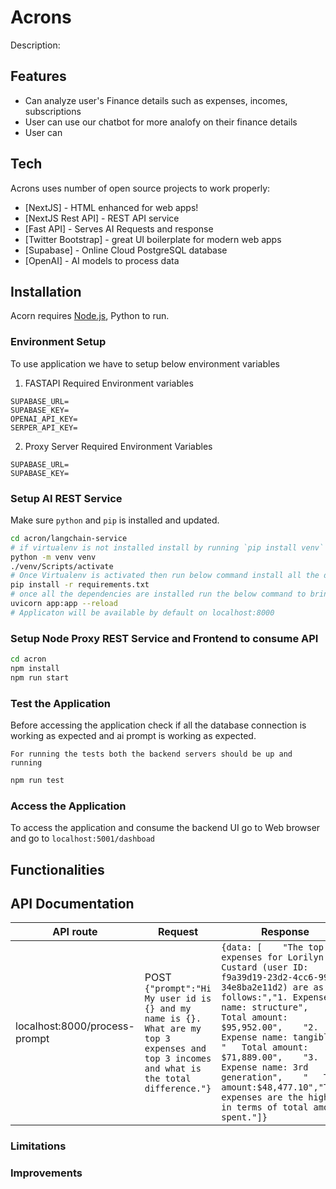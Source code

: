 # Acrons

Description:

## Features

- Can analyze user's Finance details such as expenses, incomes, subscriptions
- User can use our chatbot for more analofy on their finance details
- User can

## Tech

Acrons uses number of open source projects to work properly:

- [NextJS] - HTML enhanced for web apps!
- [NextJS Rest API] - REST API service
- [Fast API] - Serves AI Requests and response
- [Twitter Bootstrap] - great UI boilerplate for modern web apps
- [Supabase] - Online Cloud PostgreSQL database
- [OpenAI] - AI models to process data

## Installation

Acorn requires [Node.js](https://nodejs.org/), Python to run.

### Environment Setup

To use application we have to setup below environment variables

1. FASTAPI Required Environment variables

```.env
SUPABASE_URL=
SUPABASE_KEY=
OPENAI_API_KEY=
SERPER_API_KEY=
```

2. Proxy Server Required Environment Variables

```.env
SUPABASE_URL=
SUPABASE_KEY=
```

### Setup AI REST Service

Make sure `python` and `pip` is installed and updated.

```sh
cd acron/langchain-service
# if virtualenv is not installed install by running `pip install venv`
python -m venv venv
./venv/Scripts/activate
# Once Virtualenv is activated then run below command install all the dependecies
pip install -r requirements.txt
# once all the dependencies are installed run the below command to bring up the server
uvicorn app:app --reload
# Applicaton will be available by default on localhost:8000
```

### Setup Node Proxy REST Service and Frontend to consume API

```sh
cd acron
npm install
npm run start
```

### Test the Application

Before accessing the application check if all the database connection is working as expected and ai prompt is working as expected.

`For running the tests both the backend servers should be up and running`

```sh
npm run test
```

### Access the Application

To access the application and consume the backend UI go to Web browser and go to `localhost:5001/dashboad`

## Functionalities

## API Documentation

| API route                     | Request                                                                                                                                   | Response                                                                                                                                                                                                                                                                                                                                                                                          | Description                                             |
| ----------------------------- | ----------------------------------------------------------------------------------------------------------------------------------------- | ------------------------------------------------------------------------------------------------------------------------------------------------------------------------------------------------------------------------------------------------------------------------------------------------------------------------------------------------------------------------------------------------- | ------------------------------------------------------- |
| localhost:8000/process-prompt | POST `{"prompt":"Hi My user id is {} and my name is {}. What are my top 3 expenses and top 3 incomes and what is the total difference."}` | `{data: [    "The top 3 expenses for Lorilyn Custard (user ID: f9a39d19-23d2-4cc6-99ef-34e8ba2e11d2) are as follows:","1. Expense name: structure",    "   Total amount: $95,952.00",    "2. Expense name: tangible",    "   Total amount: $71,889.00",    "3. Expense name: 3rd generation",    "   Total amount:$48,477.10","These expenses are the highest in terms of total amount spent."]}` | Please put the description and other usages of the APIs |

### Limitations

### Improvements

